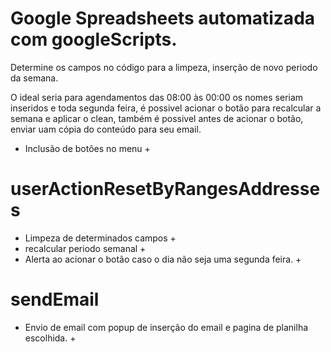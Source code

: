 # Google Spreadsheets automatizada com googleScripts. 

Determine os campos no código para a limpeza, inserção de novo periodo da semana.


O ideal seria para agendamentos das 08:00 às 00:00 os nomes seriam inseridos e toda segunda feira, 
é possivel acionar o botão para recalcular a semana e aplicar o clean, também é possivel antes de 
acionar o botão, enviar uam cópia do conteúdo para seu email.


+ Inclusão de botões no menu +

# userActionResetByRangesAddresses
+ Limpeza de determinados campos +
+ recalcular periodo semanal +
+ Alerta ao acionar o botão caso o dia não seja uma segunda feira. +

# sendEmail
+ Envio de email com popup de inserção do email e pagina de planilha escolhida. +